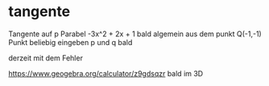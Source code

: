 # tangente

Tangente auf p
Parabel -3x^2 + 2x + 1
bald algemein
aus dem punkt Q(-1,-1) Punkt beliebig eingeben
p und q bald

derzeit mit dem Fehler

https://www.geogebra.org/calculator/z9gdsqzr
bald im 3D
